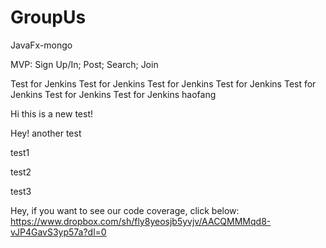 # GroupUs

JavaFx-mongo

MVP: Sign Up/In; Post; Search; Join

Test for Jenkins
Test for Jenkins
Test for Jenkins
Test for Jenkins
Test for Jenkins
Test for Jenkins
Test for Jenkins
haofang

Hi this is a new test!

Hey! another test

test1

test2

test3


Hey, if you want to see our code coverage, click below:
https://www.dropbox.com/sh/fly8yeosjb5yvjv/AACQMMMqd8-vJP4GavS3yp57a?dl=0
